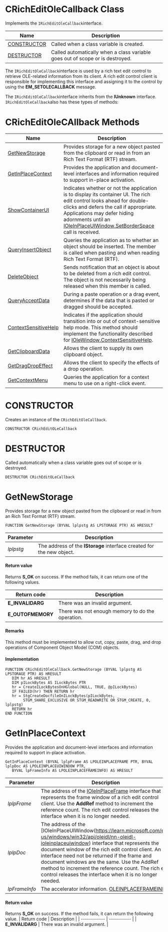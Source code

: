 # CRichEditOleCallback Class

Implements the `IRichEditOleCallback`interface.

| Name       | Description |
| ---------- | ----------- |
| [CONSTRUCTOR](#CONSTRUCTOR) | Called when a class variable is created. |
| [DESTRUCTOR](#DESTRUCTOR) | Called automatically when a class variable goes out of scope or is destroyed. |

The `IRichEditOleCallback`interface is used by a rich text edit control to retrieve OLE-related information from its client. A rich edit control client is responsible for implementing this interface and assigning it to the control by using the **EM_SETOLECALLBACK** message.

The `IRichEditOleCallback`interface inherits from the **IUnknown** interface. `IRichEditOleCallback`also has these types of methods:

# CRichEditOleCAllback Methods

| Name       | Description |
| ---------- | ----------- |
| [GetNewStorage](#GetNewStorage) | Provides storage for a new object pasted from the clipboard or read in from an Rich Text Format (RTF) stream. |
| [GetInPlaceContext](#GetInPlaceContext) | Provides the application and document-level interfaces and information required to support in-place activation. |
| [ShowContainerUI](#ShowContainerUI) | Indicates whether or not the application is to display its container UI. The rich edit control looks ahead for double-clicks and defers the call if appropriate. Applications may defer hiding adornments until an [IOleInPlaceUIWindow.SetBorderSpace](https://learn.microsoft.com/en-us/windows/win32/api/oleidl/nf-oleidl-ioleinplaceuiwindow-setborderspace) call is received. |
| [QueryInsertObject](#QueryInsertObject) | Queries the application as to whether an object should be inserted. The member is called when pasting and when reading Rich Text Format (RTF). |
| [DeleteObject](#DeleteObject) | Sends notification that an object is about to be deleted from a rich edit control. The object is not necessarily being released when this member is called. |
| [QueryAcceptData](#QueryAcceptData) | During a paste operation or a drag event, determines if the data that is pasted or dragged should be accepted. |
| [ContextSensitiveHelp](#ContextSensitiveHelp) | Indicates if the application should transition into or out of context-sensitive help mode. This method should implement the functionality described for [IOleWindow.ContextSensitiveHelp](https://learn.microsoft.com/en-us/windows/win32/api/oleidl/nf-oleidl-iolewindow-contextsensitivehelp). |
| [GetClipboardData](#GetClipboardData) | Allows the client to supply its own clipboard object. |
| [GetDragDropEffect](#GetDragDropEffect) | Allows the client to specify the effects of a drop operation. |
| [GetContextMenu](#GetContextMenu) | Queries the application for a context menu to use on a right-click event. |

# <a name="CONSTRUCTOR"></a>CONSTRUCTOR

Creates an instance of the `CRichEditOleCallback`.

```
CONSTRUCTOR CRichEditOLeCallback
```

# <a name="DESTRUCTOR"></a>DESTRUCTOR

Called automatically when a class variable goes out of scope or is destroyed.
```
DESTRUCTOR CRichEditOLeCallback
```

# <a name="GetNewStorage"></a>GetNewStorage

Provides storage for a new object pasted from the clipboard or read in from an Rich Text Format (RTF) stream.
```
FUNCTION GetNewStorage (BYVAL lplpstg AS LPSTORAGE PTR) AS HRESULT
```
| Parameter  | Description |
| ---------- | ----------- |
| *lplpstg* | The address of the **IStorage** interface created for the new object. |

#### Return value

Returns **S_OK** on success. If the method fails, it can return one of the following values.

| Return code  | Description |
| ------------ | ----------- |
| **E_INVALIDARG** | There was an invalid argument. |
| **E_OUTOFMEMORY** | There was not enough memory to do the operation. |

#### Remarks

This method must be implemented to allow cut, copy, paste, drag, and drop operations of Component Object Model (COM) objects.

#### Implementation
```
FUNCTION CRichEditOleCallback.GetNewStorage (BYVAL lplpstg AS LPSTORAGE PTR) AS HRESULT
   DIM hr AS HRESULT
   DIM pILockBytes AS ILockBytes PTR
   hr = CreateILockBytesOnHGlobal(NULL, TRUE, @pILockBytes)
   IF FAILED(hr) THEN RETURN hr
   hr = StgCreateDocfileOnILockBytes(pILockBytes, _
        STGM_SHARE_EXCLUSIVE OR STGM_READWRITE OR STGM_CREATE, 0, lplpstg)
   RETURN hr
END FUNCTION
```

# <a name="GetInPlaceContext"></a>GetInPlaceContext

Provides the application and document-level interfaces and information required to support in-place activation.
```
GetInPlaceContext (BYVAL lplpFrame AS LPOLEINPLACEFRAME PTR, BYVAL lplpDoc AS LPOLEINPLACEUIWINDOW PTR, _
   BYVAL lpFrameInfo AS LPOLEINPLACEFRAMEINFO) AS HRESULT
```
| Parameter  | Description |
| ---------- | ----------- |
| *lplpFrame* | The address of the [IOleInPlaceFrame](https://learn.microsoft.com/en-us/windows/win32/api/oleidl/nn-oleidl-ioleinplaceframe) interface that represents the frame window of a rich edit control client. Use the **AddRef** method to increment the reference count. The rich edit control releases the interface when it is no longer needed. |
| *lplpDoc* | The address of the [IOleInPlaceUIWindow(https://learn.microsoft.com/en-us/windows/win32/api/oleidl/nn-oleidl-ioleinplaceuiwindow) interface that represents the document window of the rich edit control client. An interface need not be returned if the frame and document windows are the same. Use the AddRef method to increment the reference count. The rich edit control releases the interface when it is no longer needed. |
| *lpFrameInfo* | The accelerator information. [OLEINPLACEFRAMEINFO](https://learn.microsoft.com/en-us/windows/win32/api/oleidl/ns-oleidl-oleinplaceframeinfo) |

#### Return value

Returns **S_OK** on success. If the method fails, it can return the following value.
| Return code  | Description |
| ------------ | ----------- |
| **E_INVALIDARG** | There was an invalid argument. |

